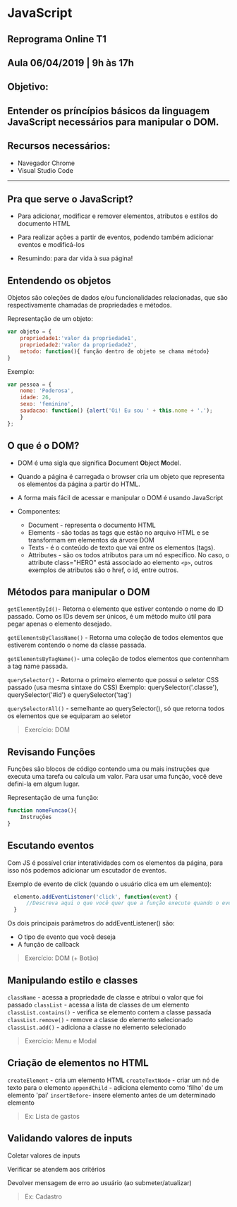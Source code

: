  # JavaScript 
## Reprograma Online T1 
Aula 06/04/2019 |  9h às 17h
---
## Objetivo:
Entender os príncípios básicos da linguagem JavaScript necessários para manipular o DOM.
---
## Recursos necessários:
- Navegador Chrome
- Visual Studio Code
---
## Pra que serve o JavaScript?  
- Para adicionar, modificar e remover elementos, atributos e estilos do documento HTML

- Para realizar ações a partir de eventos, podendo também adicionar eventos e modificá-los

- Resumindo: para dar vida à sua página!

## Entendendo os objetos
Objetos são coleções de dados e/ou funcionalidades relacionadas, que são  respectivamente chamadas de propriedades e métodos.

Representação de um objeto:
``` javascript 
var objeto = {
    propriedade1:'valor da propriedade1',
    propriedade2:'valor da propriedade2',
    metodo: function(){ função dentro de objeto se chama método}
}
```
Exemplo:

```javascript
var pessoa = {
    nome: 'Poderosa',
    idade: 26,
    sexo: 'feminino',
    saudacao: function() {alert('Oi! Eu sou ' + this.nome + '.');
    }
};
```

## O que é o DOM?

- DOM é uma sigla que significa **D**ocument **O**bject **M**odel.

- Quando a página é carregada o browser cria um objeto que representa os elementos da página a partir do HTML.

- A forma mais fácil de acessar e manipular o DOM é usando JavaScript

- Componentes: 
  - Document - representa o documento HTML 
  - Elements - são todas as tags que estão no arquivo HTML e se transformam em elementos da árvore DOM
  - Texts - é o conteúdo de texto que vai entre os elementos (tags).
  - Attributes - são os todos atributos para um nó específico. No caso, o attribute class="HERO" está associado ao elemento `<p>`, outros exemplos de atributos são o href, o id, entre outros.


## Métodos para manipular o DOM

`getElementById()`- Retorna o elemento que estiver contendo o nome do ID passado. Como os IDs devem ser únicos, é um método muito útil para pegar apenas o elemento desejado.

`getElementsByClassName()` - Retorna uma coleção de todos elementos que estiverem contendo o nome da classe passada.

`getElementsByTagName()`- uma coleção de todos elementos que contennham a tag name passada.

`querySelector()` - Retorna o primeiro elemento que possui o seletor CSS passado (usa mesma sintaxe do CSS) Exemplo: querySelector('.classe'), querySelector('#id') e querySelector('tag')

`querySelectorAll()` - semelhante ao querySelector(), só que retorna todos os elementos que se equiparam ao seletor
>Exercício: DOM

## Revisando Funções 

Funções são blocos de código contendo uma ou mais instruções que executa uma tarefa ou calcula um valor. Para usar uma função, você deve defini-la em algum lugar.

Representação de uma função:
``` javascript 
function nomeFuncao(){
    Instruções
}
```

## Escutando eventos

Com JS é possível criar interatividades com os elementos da página, para isso nós podemos adicionar um escutador de eventos. 

Exemplo de evento de click (quando o usuário clica em um elemento):
```javascript
  elemento.addEventListener('click', function(event) {
      //Descreva aqui o que você quer que a função execute quando o evento for acionado
  }
```
Os dois principais parâmetros do addEventListener() são:
- O tipo de evento que você deseja 
- A função de callback
>Exercício: DOM (+ Botão)


## Manipulando estilo e classes
`className` - acessa a propriedade de classe e atribui o valor que foi passado
`classList` - acessa a lista de classes de um elemento
`classList.contains()` - verifica se elemento contem a classe passada
`classList.remove()` - remove a classe do elemento selecionado
`classList.add()` - adiciona a classe no elemento selecionado
>Exercício: Menu e Modal


## Criação de elementos no HTML

`createElement` - cria um elemento HTML
`createTextNode` - criar um nó de texto para o elemento
`appendChild` - adiciona elemento como 'filho' de um elemento 'pai'
`insertBefore`- insere elemento antes de um determinado elemento
>Ex: Lista de gastos


## Validando valores de inputs
Coletar valores de inputs 

Verificar se atendem aos critérios

Devolver mensagem de erro ao usuário (ao submeter/atualizar)

>Ex: Cadastro